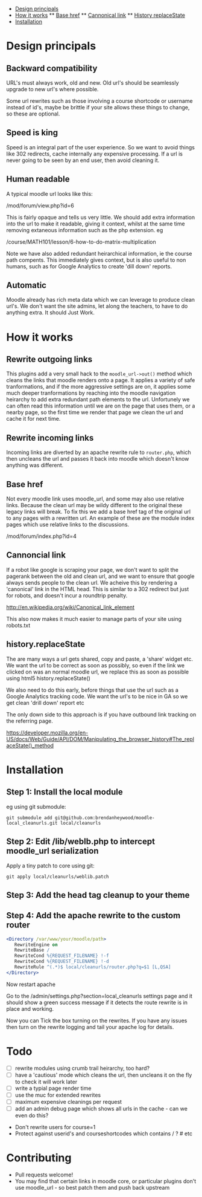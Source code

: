 * [Design principals](#design-principals)
* [How it works](#how-it-works)
** [Base href](#base-href)
** [Cannonical link](#cannonical-link)
** [History replaceState](#historyreplacestate)
* [Installation](#installation)

Design principals
=================

Backward compatibility
----------------------
URL's must always work, old and new. Old url's should be seamlessly upgrade
to new url's where possible.

Some url rewrites such as those involving a course shortcode or username
instead of id's, maybe be brittle if your site allows these things to change,
so these are optional.

Speed is king
-------------
Speed is an integral part of the user experience. So we want to avoid things
like 302 redirects, cache internally any expensive processing. If a url is
never going to be seen by an end user, then avoid cleaning it.

Human readable
--------------
A typical moodle url looks like this:

/mod/forum/view.php?id=6

This is fairly opaque and tells us very little. We should add extra information
into the url to make it readable, giving it context, whilst at the same time
removing extaneous information such as the php extension. eg

/course/MATH101/lesson/6-how-to-do-matrix-multiplication

Note we have also added redundant heirarchical information, ie the course path
compents. This immediately gives context, but is also useful to non humans,
such as for Google Analytics to create 'dill down' reports.

Automatic
---------
Moodle already has rich meta data which we can leverage to produce clean
url's. We don't want the site admins, let along the teachers, to have to do
anything extra. It should Just Work.

How it works
============

Rewrite outgoing links
----------------------

This plugins add a very small hack to the ```moodle_url->out()``` method which
cleans the links that moodle renders onto a page. It applies a variety of safe
tranformations, and if the more aggressive settings are on, it applies some
much deeper tranformations by reaching into the moodle navigation heirarchy to
add extra redundant path elements to the url. Unfortunely we can often read
this information until we are on the page that uses them, or a nearby page, so
the first time we render that page we clean the url and cache it for next time.


Rewrite incoming links
----------------------

Incoming links are diverted by an apache rewrite rule to ```router.php```, which then
uncleans the url and passes it back into moodle which doesn't know anything was
different.

Base href
---------

Not every moodle link uses moodle_url, and some may also use relative links.
Because the clean url may be wildy different to the original these legacy links
will break. To fix this we add a base href tag of the original url to any pages
with a rewritten url. An example of these are the module index pages which use
relative links to the discussions.

/mod/forum/index.php?id=4


Cannoncial link
---------------

If a robot like google is scraping your page, we don't want to split the
pagerank between the old and clean url, and we want to ensure that google
always sends people to the clean url. We acheive this by rendering a
'canonical' link in the HTML head. This is similar to a 302 redirect but just
for robots, and doesn't incur a roundtrip penalty.

http://en.wikipedia.org/wiki/Canonical_link_element

This also now makes it much easier to manage parts of your site using robots.txt


history.replaceState
--------------------

The are many ways a url gets shared, copy and paste, a 'share' widget etc. We
want the url to be correct as soon as possibly, so even if the link we clicked
on was an normal moodle url, we replace this as soon as possible using html5
history.replaceState()

We also need to do this early, before things that use the url such as a Google
Analytics tracking code. We want the url's to be nice in GA so we get clean
'drill down' report etc

The only down side to this approach is if you have outbound link tracking on
the referring page.

https://developer.mozilla.org/en-US/docs/Web/Guide/API/DOM/Manipulating_the_browser_history#The_replaceState()_method


Installation
============

Step 1: Install the local module
--------------------------------

eg using git submodule:

```shell
git submodule add git@github.com:brendanheywood/moodle-local_cleanurls.git local/cleanurls
```


Step 2: Edit /lib/weblb.php to intercept moodle_url serialization
-----------------------------------------------------------------

Apply a tiny patch to core using git:

```
git apply local/cleanurls/weblib.patch
```


Step 3: Add the head tag cleanup to your theme
----------------------------------------------


Step 4: Add the apache rewrite to the custom router
---------------------------------------------------

```apache
<Directory /var/www/your/moodle/path>
   RewriteEngine on
   RewriteBase /
   RewriteCond %{REQUEST_FILENAME} !-f
   RewriteCond %{REQUEST_FILENAME} !-d
   RewriteRule ^(.*)$ local/cleanurls/router.php?q=$1 [L,QSA]
</Directory>
```

Now restart apache

Go to the /admin/settings.php?section=local_cleanurls settings page and it
should show a green success message if it detects the route rewrite is in
place and working.

Now you can Tick the box turning on the rewrites. If you have any issues then
turn on the rewrite logging and tail your apache log for details.


Todo
====

* [ ] rewrite modules using crumb trail heirarchy, too hard?
* [ ] have a 'cautious' mode which cleans the url, then uncleans it on the fly to check it will work later
* [ ] write a typial page render time
* [ ] use the muc for extended rewrites
* [ ] maximum expensive cleanings per request
* [ ] add an admin debug page which shows all urls in the cache - can we even do this?
* Don't rewrite users for course=1
* Protect against userid's and courseshortcodes which contains / ? # etc


Contributing
============

* Pull requests welcome!
* You may find that certain links in moodle core, or particular plugins don't use moodle_url - so best patch them and push back upstream


